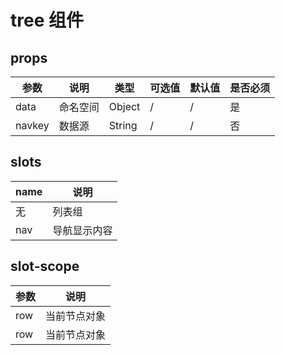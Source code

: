 # tree 组件
## props
| 参数 | 说明 | 类型 | 可选值 | 默认值 | 是否必须 |
| ---- | ---- | ---- | ---- | ---- | ---- |
| data | 命名空间 | Object | / | / | 是 |
| navkey | 数据源 | String | / | / | 否 |

## slots
| name | 说明 |
| ---- | ---- |
| 无 | 列表组 |
| nav | 导航显示内容 | 

## slot-scope
| 参数 | 说明 |
| ---- | ---- |
| row | 当前节点对象 |
| row | 当前节点对象 |
